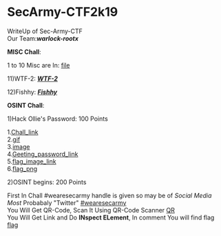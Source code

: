 # SecArmy-CTF2k19


WriteUp of Sec-Army-CTF<br>
Our Team:**_warlock-rootx_**

**MISC Chall**:<br>

1 to 10 Misc are In:
   [file](https://github.com/Darkerhack/SecArmy-CTF2k19/blob/master/Misc/Misc%20Chall%2050)

11)WTF-2:
   **_[WTF-2](https://github.com/Darkerhack/SecArmy-CTF2k19/blob/master/Misc/WTF_2.png)_**

12)Fishhy:
   **_[Fishhy](https://github.com/Darkerhack/SecArmy-CTF2k19/blob/master/Misc/Fishhy.png)_**
   
   
   
**OSINT Chall**:<br>

1)Hack Ollie's Password: 100 Points<br>

1.[Chall_link](https://sec-army.ml/hackollie/)<br>
2.[gif](https://github.com/Darkerhack/SecArmy-CTF2k19/blob/master/olli.gif)<br>
3.[image](https://github.com/Darkerhack/SecArmy-CTF2k19/blob/master/olli.png)<br>
4.[Geeting_password_link](https://mrrobot.fandom.com/wiki/Ollie_Parker)<br>
5.[flag_image_link](https://sec-army.ml/hackollie/hacked.html)<br>
6.[flag_png](https://github.com/Darkerhack/SecArmy-CTF2k19/blob/master/Mr.Robot.png)


2)OSINT begins:  200 Points<br>

   First In Chall #wearesecarmy handle is given so may be of _Social Media Most_ Probabaly "Twitter" [#wearesecarmy](https://twitter.com/search?q=%23wearesecarmy&src=typd)<br>
You Will Get QR-Code, Scan It Using QR-Code Scanner [QR]()<br>You Will Get Link and Do **INspect ELement**, In comment You will find flag
[flag]()

